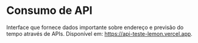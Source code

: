 # Consumo de API
Interface que fornece dados importante sobre endereço e previsão do tempo através de APIs.
Disponível em: https://api-teste-lemon.vercel.app.
